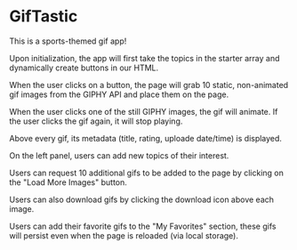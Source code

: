 # GifTastic

This is a sports-themed gif app!

Upon initialization, the app will first take the topics in the starter array and dynamically create buttons in our HTML.

When the user clicks on a button, the page will grab 10 static, non-animated gif images from the GIPHY API and place them on the page.

When the user clicks one of the still GIPHY images, the gif will animate. If the user clicks the gif again, it will stop playing.

Above every gif, its metadata (title, rating, uploade date/time) is displayed.

On the left panel, users can add new topics of their interest.

Users can request 10 additional gifs to be added to the page by clicking on the "Load More Images" button.

Users can also download gifs by clicking the download icon above each image.

Users can add their favorite gifs to the "My Favorites" section, these gifs will persist even when the page is reloaded (via local storage).
